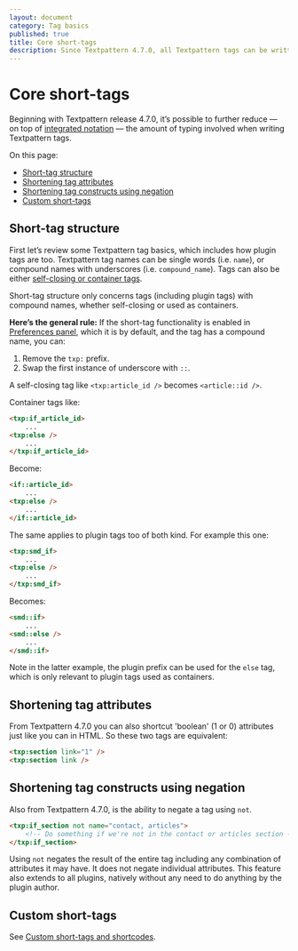 ```yaml
---
layout: document
category: Tag basics
published: true
title: Core short-tags
description: Since Textpattern 4.7.0, all Textpattern tags can be written and used as short-tags.
---
```


# Core short-tags

Beginning with Textpattern release 4.7.0, it’s possible to further reduce — on top of [integrated notation](integrated-tag-notation) — the amount of typing involved when writing Textpattern tags.

On this page:

* [Short-tag structure](#short-tag-structure)
* [Shortening tag attributes](#shortening-tag-attributes)
* [Shortening tag constructs using negation](#shortening-tag-constructs-using-negation)
* [Custom short-tags](#custom-short-tags)

## Short-tag structure

First let’s review some Textpattern tag basics, which includes how plugin tags are too. Textpattern tag names can be single words (i.e. `name`), or compound names with underscores (i.e. `compound_name`). Tags can also be either [self-closing or container tags](self-closed-versus-container-tags).

Short-tag structure only concerns tags (including plugin tags) with compound names, whether self-closing or used as containers.

**Here’s the general rule:** 
If the short-tag functionality is enabled in [Preferences panel](https://docs.textpattern.io/administration/preferences-panel#enable-short-tag-support), which it is by default, and the tag has a compound name, you can:

1. Remove the `txp:` prefix.
2. Swap the first instance of underscore with `::`.

A self-closing tag like `<txp:article_id />` becomes `<article::id />`.

Container tags like:

~~~ html
<txp:if_article_id> 
    ...
<txp:else /> 
    ...
</txp:if_article_id>
~~~

Become:

~~~ html
<if::article_id>
    ...
<txp:else /> 
    ...
</if::article_id>
~~~

The same applies to plugin tags too of both kind. For example this one:

~~~ html
<txp:smd_if>
    ...
<txp:else /> 
    ...
</txp:smd_if>
~~~

Becomes:

~~~ html
<smd::if> 
    ...
<smd::else /> 
    ...
</smd::if>
~~~

Note in the latter example, the plugin prefix can be used for the `else` tag, which is only relevant to plugin tags used as containers.

## Shortening tag attributes

From Textpattern 4.7.0 you can also shortcut 'boolean' (1 or 0) attributes just like you can in HTML. So these two tags are equivalent:

~~~ html
<txp:section link="1" />
<txp:section link />
~~~

## Shortening tag constructs using negation

Also from Textpattern 4.7.0, is the ability to negate a tag using `not`.

~~~ html
<txp:if_section not name="contact, articles">
    <!-- Do something if we're not in the contact or articles section -->
</txp:if_section>
~~~

Using `not` negates the result of the entire tag including any combination of attributes it may have. It does not negate individual attributes. This feature also extends to all plugins, natively without any need to do anything by the plugin author.

## Custom short-tags

See [Custom short-tags and shortcodes](https://docs.textpattern.io/tags/shortcodes/custom-short-tags-and-shortcodes).
